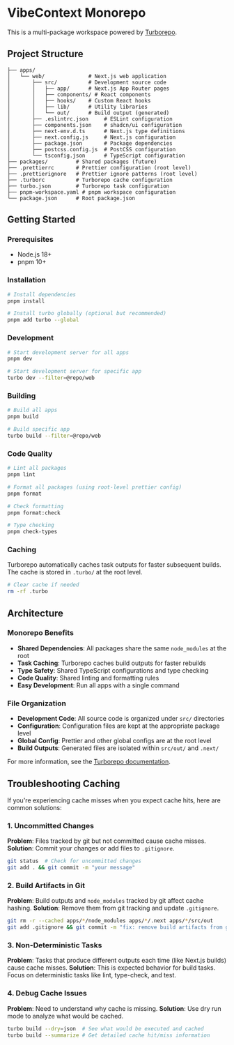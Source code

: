 # VibeContext Monorepo

This is a multi-package workspace powered by [Turborepo](https://turborepo.com/).

## Project Structure

```text
├── apps/
│   └── web/              # Next.js web application
│       ├── src/          # Development source code
│       │   ├── app/      # Next.js App Router pages
│       │   ├── components/ # React components
│       │   ├── hooks/    # Custom React hooks
│       │   ├── lib/      # Utility libraries
│       │   └── out/      # Build output (generated)
│       ├── .eslintrc.json     # ESLint configuration
│       ├── components.json    # shadcn/ui configuration
│       ├── next-env.d.ts      # Next.js type definitions
│       ├── next.config.js     # Next.js configuration
│       ├── package.json       # Package dependencies
│       ├── postcss.config.js  # PostCSS configuration
│       └── tsconfig.json      # TypeScript configuration
├── packages/         # Shared packages (future)
├── .prettierrc       # Prettier configuration (root level)
├── .prettierignore   # Prettier ignore patterns (root level)
├── .turborc          # Turborepo cache configuration
├── turbo.json        # Turborepo task configuration
├── pnpm-workspace.yaml # pnpm workspace configuration
└── package.json      # Root package.json
```

## Getting Started

### Prerequisites

- Node.js 18+
- pnpm 10+

### Installation

```bash
# Install dependencies
pnpm install

# Install turbo globally (optional but recommended)
pnpm add turbo --global
```

### Development

```bash
# Start development server for all apps
pnpm dev

# Start development server for specific app
turbo dev --filter=@repo/web
```

### Building

```bash
# Build all apps
pnpm build

# Build specific app
turbo build --filter=@repo/web
```

### Code Quality

```bash
# Lint all packages
pnpm lint

# Format all packages (using root-level prettier config)
pnpm format

# Check formatting
pnpm format:check

# Type checking
pnpm check-types
```

### Caching

Turborepo automatically caches task outputs for faster subsequent builds. The cache is stored in `.turbo/` at the root level.

```bash
# Clear cache if needed
rm -rf .turbo
```

## Architecture

### Monorepo Benefits

- **Shared Dependencies**: All packages share the same `node_modules` at the root
- **Task Caching**: Turborepo caches build outputs for faster rebuilds
- **Type Safety**: Shared TypeScript configurations and type checking
- **Code Quality**: Shared linting and formatting rules
- **Easy Development**: Run all apps with a single command

### File Organization

- **Development Code**: All source code is organized under `src/` directories
- **Configuration**: Configuration files are kept at the appropriate package level
- **Global Config**: Prettier and other global configs are at the root level
- **Build Outputs**: Generated files are isolated within `src/out/` and `.next/`

For more information, see the [Turborepo documentation](https://turborepo.com/docs).

## Troubleshooting Caching

If you're experiencing cache misses when you expect cache hits, here are common solutions:

### 1. Uncommitted Changes

**Problem**: Files tracked by git but not committed cause cache misses.
**Solution**: Commit your changes or add files to `.gitignore`.

```bash
git status  # Check for uncommitted changes
git add . && git commit -m "your message"
```

### 2. Build Artifacts in Git

**Problem**: Build outputs and `node_modules` tracked by git affect cache hashing.
**Solution**: Remove them from git tracking and update `.gitignore`.

```bash
git rm -r --cached apps/*/node_modules apps/*/.next apps/*/src/out
git add .gitignore && git commit -m "fix: remove build artifacts from git tracking"
```

### 3. Non-Deterministic Tasks

**Problem**: Tasks that produce different outputs each time (like Next.js builds) cause cache misses.
**Solution**: This is expected behavior for build tasks. Focus on deterministic tasks like lint, type-check, and test.

### 4. Debug Cache Issues

**Problem**: Need to understand why cache is missing.
**Solution**: Use dry run mode to analyze what would be cached.

```bash
turbo build --dry=json  # See what would be executed and cached
turbo build --summarize # Get detailed cache hit/miss information
```
